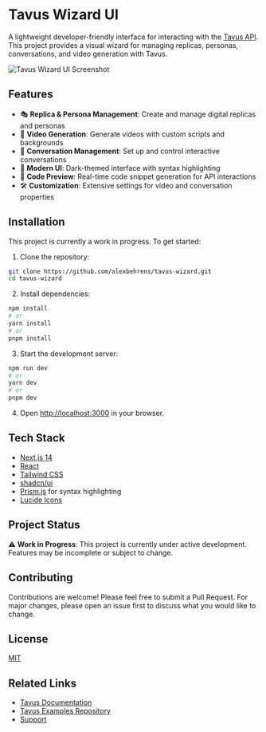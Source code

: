 # Tavus Wizard UI

A lightweight developer-friendly interface for interacting with the [Tavus API](https://docs.tavus.io/sections/introduction). This project provides a visual wizard for managing replicas, personas, conversations, and video generation with Tavus.

![Tavus Wizard UI Screenshot](screenshot.png)

## Features

- 🎭 **Replica & Persona Management**: Create and manage digital replicas and personas
- 🎥 **Video Generation**: Generate videos with custom scripts and backgrounds
- 💬 **Conversation Management**: Set up and control interactive conversations
- 🎨 **Modern UI**: Dark-themed interface with syntax highlighting
- 📝 **Code Preview**: Real-time code snippet generation for API interactions
- 🛠️ **Customization**: Extensive settings for video and conversation properties

## Installation

This project is currently a work in progress. To get started:

1. Clone the repository:
```bash
git clone https://github.com/alexbehrens/tavus-wizard.git
cd tavus-wizard
```

2. Install dependencies:
```bash
npm install
# or
yarn install
# or
pnpm install
```

3. Start the development server:
```bash
npm run dev
# or
yarn dev
# or
pnpm dev
```

4. Open [http://localhost:3000](http://localhost:3000) in your browser.

## Tech Stack

- [Next.js 14](https://nextjs.org/)
- [React](https://reactjs.org/)
- [Tailwind CSS](https://tailwindcss.com/)
- [shadcn/ui](https://ui.shadcn.com/)
- [Prism.js](https://prismjs.com/) for syntax highlighting
- [Lucide Icons](https://lucide.dev/)

## Project Status

⚠️ **Work in Progress**: This project is currently under active development. Features may be incomplete or subject to change.

## Contributing

Contributions are welcome! Please feel free to submit a Pull Request. For major changes, please open an issue first to discuss what you would like to change.

## License

[MIT](LICENSE)

## Related Links

- [Tavus Documentation](https://docs.tavus.io/sections/introduction)
- [Tavus Examples Repository](https://github.com/Tavus-Engineering/tavus-examples)
- [Support](https://www.tavus.io/support)
```